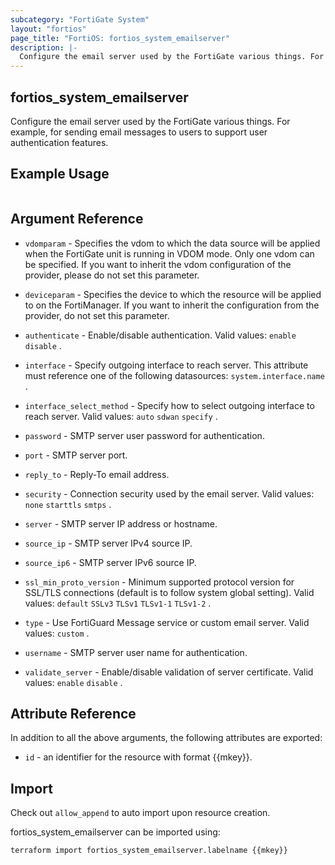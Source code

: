 ```yaml
---
subcategory: "FortiGate System"
layout: "fortios"
page_title: "FortiOS: fortios_system_emailserver"
description: |-
  Configure the email server used by the FortiGate various things. For example, for sending email messages to users to support user authentication features.
---
```


## fortios_system_emailserver
Configure the email server used by the FortiGate various things. For example, for sending email messages to users to support user authentication features.

## Example Usage

```hcl

```

## Argument Reference
* `vdomparam` - Specifies the vdom to which the data source will be applied when the FortiGate unit is running in VDOM mode. Only one vdom can be specified. If you want to inherit the vdom configuration of the provider, please do not set this parameter.
* `deviceparam` - Specifies the device to which the resource will be applied to on the FortiManager. If you want to inherit the configuration from the provider, do not set this parameter.

* `authenticate` - Enable/disable authentication. Valid values: `enable` `disable` .
* `interface` - Specify outgoing interface to reach server. This attribute must reference one of the following datasources: `system.interface.name` .
* `interface_select_method` - Specify how to select outgoing interface to reach server. Valid values: `auto` `sdwan` `specify` .
* `password` - SMTP server user password for authentication.
* `port` - SMTP server port.
* `reply_to` - Reply-To email address.
* `security` - Connection security used by the email server. Valid values: `none` `starttls` `smtps` .
* `server` - SMTP server IP address or hostname.
* `source_ip` - SMTP server IPv4 source IP.
* `source_ip6` - SMTP server IPv6 source IP.
* `ssl_min_proto_version` - Minimum supported protocol version for SSL/TLS connections (default is to follow system global setting). Valid values: `default` `SSLv3` `TLSv1` `TLSv1-1` `TLSv1-2` .
* `type` - Use FortiGuard Message service or custom email server. Valid values: `custom` .
* `username` - SMTP server user name for authentication.
* `validate_server` - Enable/disable validation of server certificate. Valid values: `enable` `disable` .

## Attribute Reference

In addition to all the above arguments, the following attributes are exported:
* `id` - an identifier for the resource with format {{mkey}}.

## Import

Check out `allow_append` to auto import upon resource creation.

fortios_system_emailserver can be imported using:
```sh
terraform import fortios_system_emailserver.labelname {{mkey}}
```
